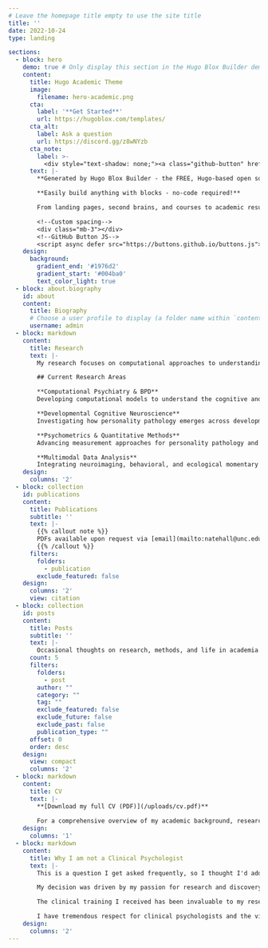 ```yaml
---
# Leave the homepage title empty to use the site title
title: ''
date: 2022-10-24
type: landing

sections:
  - block: hero
    demo: true # Only display this section in the Hugo Blox Builder demo site
    content:
      title: Hugo Academic Theme
      image:
        filename: hero-academic.png
      cta:
        label: '**Get Started**'
        url: https://hugoblox.com/templates/
      cta_alt:
        label: Ask a question
        url: https://discord.gg/z8wNYzb
      cta_note:
        label: >-
          <div style="text-shadow: none;"><a class="github-button" href="https://github.com/HugoBlox/hugo-blox-builder" data-icon="octicon-star" data-size="large" data-show-count="true" aria-label="Star">Star Hugo Blox Builder</a></div><div style="text-shadow: none;"><a class="github-button" href="https://github.com/HugoBlox/theme-academic-cv" data-icon="octicon-star" data-size="large" data-show-count="true" aria-label="Star">Star the Academic template</a></div>
      text: |-
        **Generated by Hugo Blox Builder - the FREE, Hugo-based open source website builder trusted by 500,000+ sites.**

        **Easily build anything with blocks - no-code required!**

        From landing pages, second brains, and courses to academic resumés, conferences, and tech blogs.

        <!--Custom spacing-->
        <div class="mb-3"></div>
        <!--GitHub Button JS-->
        <script async defer src="https://buttons.github.io/buttons.js"></script>
    design:
      background:
        gradient_end: '#1976d2'
        gradient_start: '#004ba0'
        text_color_light: true
  - block: about.biography
    id: about
    content:
      title: Biography
      # Choose a user profile to display (a folder name within `content/authors/`)
      username: admin
  - block: markdown
    content:
      title: Research
      text: |-
        My research focuses on computational approaches to understanding personality pathology, particularly Borderline Personality Disorder (BPD). I use advanced statistical methods and multimodal data analysis to investigate the developmental trajectories and neural mechanisms underlying BPD symptoms.

        ## Current Research Areas

        **Computational Psychiatry & BPD**  
        Developing computational models to understand the cognitive and emotional processes in borderline personality disorder, with a focus on interpersonal dysfunction and emotion dysregulation.

        **Developmental Cognitive Neuroscience**  
        Investigating how personality pathology emerges across development using longitudinal neuroimaging and behavioral data.

        **Psychometrics & Quantitative Methods**  
        Advancing measurement approaches for personality pathology and developing novel statistical methods for analyzing complex psychological data.

        **Multimodal Data Analysis**  
        Integrating neuroimaging, behavioral, and ecological momentary assessment data to provide comprehensive models of personality functioning.
    design:
      columns: '2'
  - block: collection
    id: publications
    content:
      title: Publications
      subtitle: ''
      text: |-
        {{% callout note %}}
        PDFs available upon request via [email](mailto:natehall@unc.edu).
        {{% /callout %}}
      filters:
        folders:
          - publication
        exclude_featured: false
    design:
      columns: '2'
      view: citation
  - block: collection
    id: posts
    content:
      title: Posts
      subtitle: ''
      text: |-
        Occasional thoughts on research, methods, and life in academia.
      count: 5
      filters:
        folders:
          - post
        author: ""
        category: ""
        tag: ""
        exclude_featured: false
        exclude_future: false
        exclude_past: false
        publication_type: ""
      offset: 0
      order: desc
    design:
      view: compact
      columns: '2'
  - block: markdown
    content:
      title: CV
      text: |-
        **[Download my full CV (PDF)](/uploads/cv.pdf)**
        
        For a comprehensive overview of my academic background, research experience, publications, and professional activities.
    design:
      columns: '1'
  - block: markdown
    content:
      title: Why I am not a Clinical Psychologist
      text: |-
        This is a question I get asked frequently, so I thought I'd address it here. While I completed substantial clinical training during my graduate program, including coursework in assessment, psychotherapy, and psychopathology, I ultimately decided not to pursue clinical internship or licensure as a clinical psychologist.

        My decision was driven by my passion for research and discovery rather than direct clinical practice. I found myself most energized by questions about the underlying mechanisms of personality pathology, the development of new measurement approaches, and the application of computational methods to understand psychological phenomena.

        The clinical training I received has been invaluable to my research - it provides me with a deep understanding of the lived experience of mental health conditions and ensures that my research questions are clinically meaningful. However, my calling lies in contributing to our scientific understanding of these conditions rather than providing direct treatment.

        I have tremendous respect for clinical psychologists and the vital work they do. My path simply led me toward research, where I hope to contribute to better understanding and ultimately better treatments for personality pathology.
    design:
      columns: '2'
---
```


